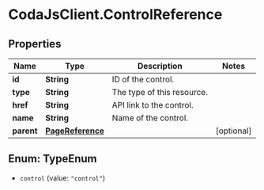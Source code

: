 # CodaJsClient.ControlReference

## Properties
Name | Type | Description | Notes
------------ | ------------- | ------------- | -------------
**id** | **String** | ID of the control. | 
**type** | **String** | The type of this resource. | 
**href** | **String** | API link to the control. | 
**name** | **String** | Name of the control. | 
**parent** | [**PageReference**](PageReference.md) |  | [optional] 

<a name="TypeEnum"></a>
## Enum: TypeEnum

* `control` (value: `"control"`)

